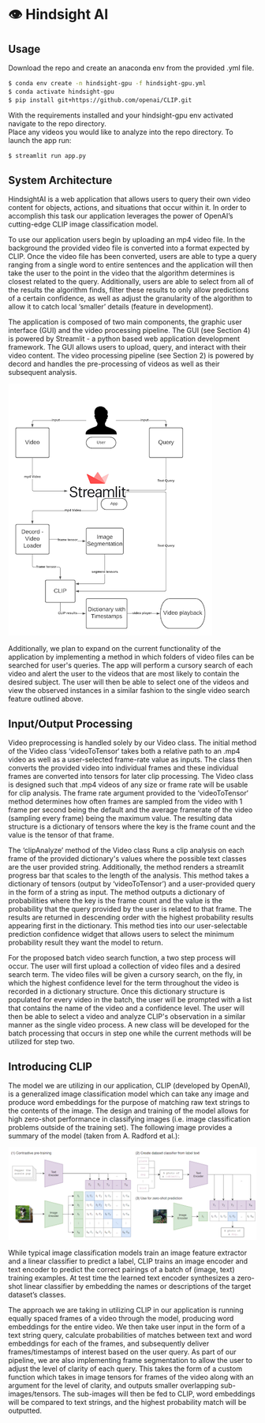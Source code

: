 # :eye: Hindsight AI

## Usage  
Download the repo and create an anaconda env from the provided .yml file.
```bash
$ conda env create -n hindsight-gpu -f hindsight-gpu.yml
$ conda activate hindsight-gpu
$ pip install git+https://github.com/openai/CLIP.git
```
With the requirements installed and your hindsight-gpu env activated navigate to the repo directory.  
Place any videos you would like to analyze into the repo directory. To launch the app run:
```bash
$ streamlit run app.py 
```

## System Architecture
HindsightAI is a web application that allows users to query their own video content for objects, actions, and situations that occur within it. In order to accomplish this task our application leverages the power of OpenAI’s cutting-edge CLIP image classification model.

To use our application users begin by uploading an mp4 video file. In the background the provided video file is converted into a format expected by CLIP. Once the video file has been converted, users are able to type a query ranging from a single word to entire sentences and the application will then take the user to the point in the video that the algorithm determines is closest related to the query. Additionally, users are able to select from all of the results the algorithm finds, filter these results to only allow predictions of a certain confidence, as well as adjust the granularity of the algorithm to allow it to catch local ‘smaller’ details (feature in development).

The application is composed of two main components, the graphic user interface (GUI) and the video processing pipeline. The GUI (see Section 4) is powered by Streamlit - a python based web application development framework. The GUI allows users to upload, query, and interact with their video content. The video processing pipeline (see Section 2) is powered by decord and handles the pre-processing of videos as well as their subsequent analysis.

<img src="images/system_design.png?raw=true"/>   

Additionally, we plan to expand on the current functionality of the application by implementing a method in which folders of video files can be searched for user's queries. The app will perform a cursory search of each video and alert the user to the videos that are most likely to contain the desired subject. The user will then be able to select one of the videos and view the observed instances in a similar fashion to the single video search feature outlined above.

## Input/Output Processing
Video preprocessing is handled solely by our Video class. The initial method of the Video class ‘videoToTensor‘ takes both a relative path to an .mp4 video as well as a user-selected frame-rate value as inputs. The class then converts the provided video into individual frames and these individual frames are converted into tensors for later clip processing. The Video class is designed such that .mp4 videos of any size or frame rate will be usable for clip analysis. The frame rate argument provided to the ‘videoToTensor‘ method determines how often frames are sampled from the video with 1 frame per second being the default and the average framerate of the video (sampling every frame) being the maximum value. The resulting data structure is a dictionary of tensors where the key is the frame count and the value is the tensor of that frame.

The ‘clipAnalyze’ method of the Video class Runs a clip analysis on each frame of the provided dictionary's values where the possible text classes are the user provided string. Additionally, the method renders a streamlit progress bar that scales to the length of the analysis. This method takes a dictionary of tensors (output by ‘videoToTensor’) and a user-provided query in the form of a string as input. The method outputs a dictionary of probabilities where the key is the frame count and the value is the probability that the query provided by the user is related to that frame. The results are returned in descending order with the highest probability results appearing first in the dictionary. This method ties into our user-selectable prediction confidence widget that allows users to select the minimum probability result they want the model to return.

For the proposed batch video search function, a two step process will occur. The user will first upload a collection of video files and a desired search term.  The video files will be given a cursory search, on the fly, in which the highest confidence level for the term throughout the video is recorded in a dictionary structure. Once this dictionary structure is populated for every video in the batch, the user will be prompted with a list that contains the name of the video and a confidence level.  The user will then be able to select a video and analyze CLIP's observation in a similar manner as the single video process.  A new class will be developed for the batch processing that occurs in step one while the current methods will be utilized for step two.

## Introducing CLIP
The model we are utilizing in our application, CLIP (developed by OpenAI), is a generalized image classification model which can take any image and produce word embeddings for the purpose of matching raw text strings to the contents of the image. The design and training of the model allows for high zero-shot performance in classifying images (i.e. image classification problems outside of the training set). The following image provides a summary of the model (taken from A. Radford et al.):

<img src="images/clip.png?raw=true"/> 

While typical image classification models train an image feature extractor and a linear classifier to predict a label, CLIP trains an image encoder and text encoder to predict the correct pairings of a batch of (image, text) training examples. At test time the learned text encoder synthesizes a zero-shot linear classifier by embedding the names or descriptions of the target dataset’s classes.

The approach we are taking in utilizing CLIP in our application is running equally spaced frames of a video through the model, producing word embeddings for the entire video. We then take user input in the form of a text string query, calculate probabilities of matches between text and word embeddings for each of the frames, and subsequently deliver frames/timestamps of interest based on the user query. As part of our pipeline, we are also implementing frame segmentation to allow the user to adjust the level of clarity of each query. This takes the form of a custom function which takes in image tensors for frames of the video along with an argument for the level of clarity, and outputs smaller overlapping sub-images/tensors. The sub-images will then be fed to CLIP, word embeddings will be compared to text strings, and the highest probability match will be outputted.  

